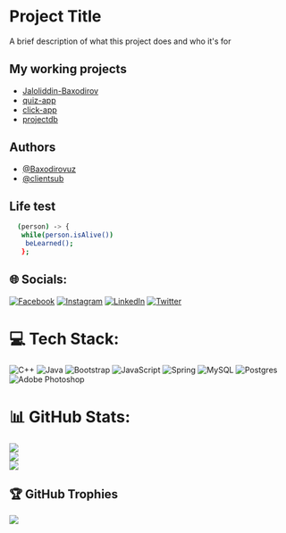 

# Project Title

A brief description of what this project does and who it's for


## My working projects

 - [Jaloliddin-Baxodirov](https://clientsub.github.io/Jaloliddin-Baxodirov/)
 - [quiz-app](https://github.com/Baxodirovuz/QuizApp.git)
 - [click-app](https://github.com/Baxodirovuz/Click-example.git)
 - [projectdb](https://github.com/Baxodirovuz/ProjectDb.git)


## Authors

- [@Baxodirovuz](https://www.github.com/Baxodirovuz)
- [@clientsub](https://www.github.com/clientsub)



## Life test

```bash
  (person) -> {
   while(person.isAlive())
    beLearned(); 
   };
```

## 🌐 Socials:
[![Facebook](https://img.shields.io/badge/Facebook-%231877F2.svg?logo=Facebook&logoColor=white)](https://facebook.com/Baxodirovuz) [![Instagram](https://img.shields.io/badge/Instagram-%23E4405F.svg?logo=Instagram&logoColor=white)](https://instagram.com/baxodirovuz) [![LinkedIn](https://img.shields.io/badge/LinkedIn-%230077B5.svg?logo=linkedin&logoColor=white)](https://linkedin.com/in/Baxodirovuz) [![Twitter](https://img.shields.io/badge/Twitter-%231DA1F2.svg?logo=Twitter&logoColor=white)](https://twitter.com/Baxodirovuz) 

# 💻 Tech Stack:
![C++](https://img.shields.io/badge/c++-%2300599C.svg?style=for-the-badge&logo=c%2B%2B&logoColor=white) ![Java](https://img.shields.io/badge/java-%23ED8B00.svg?style=for-the-badge&logo=java&logoColor=white) ![Bootstrap](https://img.shields.io/badge/bootstrap-%23563D7C.svg?style=for-the-badge&logo=bootstrap&logoColor=white) ![JavaScript](https://img.shields.io/badge/javascript-%23323330.svg?style=for-the-badge&logo=javascript&logoColor=%23F7DF1E) ![Spring](https://img.shields.io/badge/spring-%236DB33F.svg?style=for-the-badge&logo=spring&logoColor=white) ![MySQL](https://img.shields.io/badge/mysql-%2300f.svg?style=for-the-badge&logo=mysql&logoColor=white) ![Postgres](https://img.shields.io/badge/postgres-%23316192.svg?style=for-the-badge&logo=postgresql&logoColor=white) ![Adobe Photoshop](https://img.shields.io/badge/adobephotoshop-%2331A8FF.svg?style=for-the-badge&logo=adobephotoshop&logoColor=white)
# 📊 GitHub Stats:
![](https://github-readme-stats.vercel.app/api?username=clientsub&theme=react&hide_border=true&include_all_commits=false&count_private=true)<br/>
![](https://github-readme-streak-stats.herokuapp.com/?user=clientsub&theme=react&hide_border=true)<br/>
![](https://github-readme-stats.vercel.app/api/top-langs/?username=clientsub&theme=react&hide_border=true&include_all_commits=false&count_private=true&layout=compact)

## 🏆 GitHub Trophies
![](https://github-profile-trophy.vercel.app/?username=clientsub&theme=radical&no-frame=false&no-bg=true&margin-w=4)

<!-- Proudly created with GPRM ( https://gprm.itsvg.in ) -->
